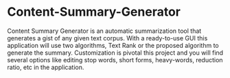 # Content-Summary-Generator
Content Summary Generator is an automatic summarization tool that generates a gist of any given text corpus. With a ready-to-use 
GUI this application will use two algorithms, Text Rank or the proposed algorithm to generate the summary. Customization is pivotal 
this project and you will find several options like editing stop words, short forms, heavy-words, reduction ratio, etc in the 
application.

